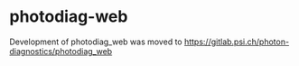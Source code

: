 # photodiag-web

Development of photodiag_web was moved to https://gitlab.psi.ch/photon-diagnostics/photodiag_web
